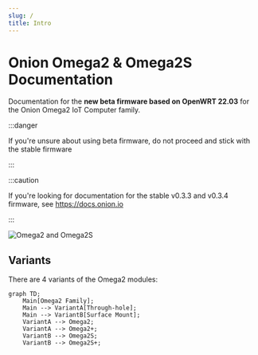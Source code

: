 ```yaml
---
slug: /
title: Intro
---
```


# Onion Omega2 & Omega2S Documentation

Documentation for the **new beta firmware based on OpenWRT 22.03** for the Onion Omega2 IoT Computer family.

:::danger

If you're unsure about using beta firmware, do not proceed and stick with the stable firmware

:::

:::caution

If you're looking for documentation for the stable v0.3.3 and v0.3.4 firmware, see https://docs.onion.io

:::

![Omega2 and Omega2S](/img/Omega2-Family.jpg)

## Variants

There are 4 variants of the Omega2 modules:

```mermaid
graph TD;
    Main[Omega2 Family];
    Main --> VariantA[Through-hole];
    Main --> VariantB[Surface Mount];
    VariantA --> Omega2;
    VariantA --> Omega2+;
    VariantB --> Omega2S;
    VariantB --> Omega2S+;
```
